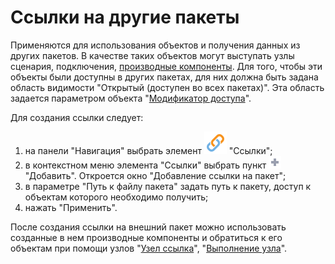 # Ссылки на другие пакеты

Применяются для использования объектов и получения данных из других пакетов. В качестве таких объектов могут выступать узлы сценария, подключения, [производные компоненты](./derived_component.md). Для того, чтобы эти объекты были доступны в других пакетах, для них должна быть задана область видимости "Открытый (доступен во всех пакетах)". Эта область задается параметром объекта "[Модификатор доступа](./access_modifier.md)".

Для создания ссылки следует:

 1. на панели "Навигация" выбрать элемент ![](../media/app/icons/system_object_18/system_object_default-19.svg) "Ссылки";
 2. в контекстном меню элемента "Ссылки" выбрать пункт ![](../media/app/icons/toolbar_18/add_inactive.svg) "Добавить". Откроется окно "Добавление ссылки на пакет";
 3. в параметре "Путь к файлу пакета" задать путь к пакету, доступ к объектам которого необходимо получить;
 4. нажать "Применить".

После создания ссылки на внешний пакет можно использовать созданные в нем производные компоненты и обратиться к его объектам при помощи узлов "[Узел ссылка](../processors/control/unit-link.md)", "[Выполнение узла](../processors/control/execute_node.md)".
